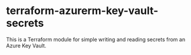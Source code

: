 # terraform-azurerm-key-vault-secrets
This is a Terraform module for simple writing and reading secrets from an Azure Key Vault.
